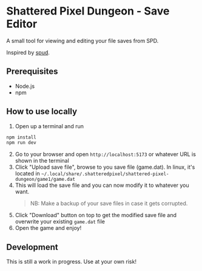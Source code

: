 # Shattered Pixel Dungeon - Save Editor

A small tool for viewing and editing your file saves from SPD.

Inspired by [spud](https://github.com/Infinixius/spud).

## Prerequisites

- Node.js
- npm

## How to use locally

1. Open up a terminal and run

```bash
npm install
npm run dev
```

2. Go to your browser and open `http://localhost:5173` or whatever URL is shown in the terminal
3. Click "Upload save file", browse to you save file (game.dat). In linux, it's located in `~/.local/share/.shatteredpixel/shattered-pixel-dungeon/game1/game.dat`
4. This will load the save file and you can now modify it to whatever you want.
   > NB: Make a backup of your save files in case it gets corrupted.
5. Click "Download" button on top to get the modified save file and overwrite your existing `game.dat` file
6. Open the game and enjoy!

## Development

This is still a work in progress. Use at your own risk!
